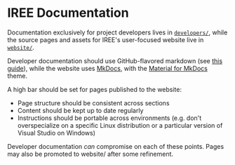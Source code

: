 # IREE Documentation

Documentation exclusively for project developers lives in
[`developers/`](developers/), while the source pages and assets for IREE's
user-focused website live in [`website/`](website/).

Developer documentation should use GitHub-flavored markdown (see
[this guide](https://guides.github.com/features/mastering-markdown/)), while
the website uses [MkDocs](https://www.mkdocs.org/), with the
[Material for MkDocs](https://squidfunk.github.io/mkdocs-material/) theme.

A high bar should be set for pages published to the website:

* Page structure should be consistent across sections
* Content should be kept up to date regularly
* Instructions should be portable across environments (e.g. don't
  overspecialize on a specific Linux distribution or a particular version of
  Visual Studio on Windows)

Developer documentation _can_ compromise on each of these points. Pages may
also be promoted to website/ after some refinement.

